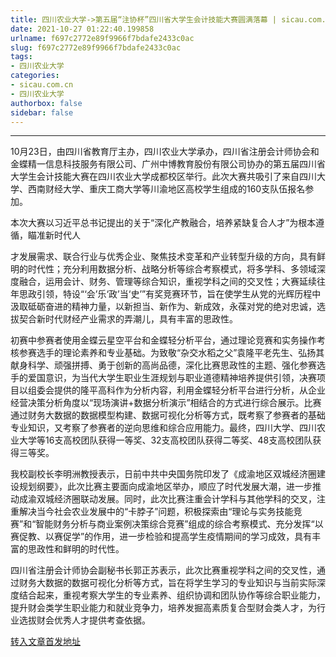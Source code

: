 ```yaml
---
title: 四川农业大学->第五届“注协杯”四川省大学生会计技能大赛圆满落幕 | sicau.com.cn
date: 2021-10-27 01:22:40.199858
urlname: f697c2772e89f9966f7bdafe2433c0ac
slug: f697c2772e89f9966f7bdafe2433c0ac
tags: 
- 四川农业大学
categories:
- sicau.com.cn
- 四川农业大学
authorbox: false
sidebar: false
---
```

****

10月23日，由四川省教育厅主办，四川农业大学承办，四川省注册会计师协会和金蝶精一信息科技服务有限公司、广州中博教育股份有限公司协办的第五届四川省大学生会计技能大赛在四川农业大学成都校区举行。此次大赛共吸引了来自四川大学、西南财经大学、重庆工商大学等川渝地区高校学生组成的160支队伍报名参加。

本次大赛以习近平总书记提出的关于“深化产教融合，培养紧缺复合人才”为根本遵循，瞄准新时代人
<!--more-->
才发展需求、联合行业与优秀企业、聚焦技术变革和产业转型升级的方向，具有鲜明的时代性；充分利用数据分析、战略分析等综合考察模式，将多学科、多领域深度融合，运用会计、财务、管理等综合知识，重视学科之间的交叉性；大赛延续往年思政引领，特设“‘会’乐‘政’当‘史’”有奖竞赛环节，旨在使学生从党的光辉历程中汲取砥砺奋进的精神力量，以新担当、新作为、新成效，永葆对党的绝对忠诚，选拔契合新时代财经产业需求的弄潮儿，具有丰富的思政性。

初赛中参赛者使用金蝶云星空平台和金蝶轻分析平台，通过理论竞赛和实务操作考核参赛选手的理论素养和专业基础。为致敬“杂交水稻之父”袁隆平老先生、弘扬其献身科学、顽强拼搏、勇于创新的高尚品德，深化比赛思政性的主题、强化参赛选手的爱国意识，为当代大学生职业生涯规划与职业道德精神培养提供引领，决赛项目以组委会提供的隆平高科作为分析内容，利用金蝶轻分析平台进行分析，从企业经营决策分析角度以“现场演讲+数据分析演示”相结合的方式进行综合展示。比赛通过财务大数据的数据模型构建、数据可视化分析等方式，既考察了参赛者的基础专业知识，又考察了参赛者的逆向思维和综合应用能力。最终，四川大学、四川农业大学等16支高校团队获得一等奖、32支高校团队获得二等奖、48支高校团队获得三等奖。

我校副校长李明洲教授表示，日前中共中央国务院印发了《成渝地区双城经济圈建设规划纲要》，此次比赛主要面向成渝地区举办，顺应了时代发展大潮，进一步推动成渝双城经济圈联动发展。同时，此次比赛注重会计学科与其他学科的交叉，注重解决当今社会农业发展中的“卡脖子”问题，积极探索由“理论与实务技能竞赛”和“智能财务分析与商业案例决策综合竞赛”组成的综合考察模式、充分发挥“以赛促教、以赛促学”的作用，进一步检验和提高学生疫情期间的学习成效，具有丰富的思政性和鲜明的时代性。

四川省注册会计师协会副秘书长郭正苏表示，此次比赛重视学科之间的交叉性，通过财务大数据的数据可视化分析等方式，旨在将学生学习的专业知识与当前实际深度结合起来，重视考察大学生的专业素养、组织协调和团队协作等综合职业能力，提升财会类学生职业能力和就业竞争力，培养发掘高素质复合型财会类人才，为行业选拔财会优秀人才提供考查依据。



[转入文章首发地址](https://news.sicau.edu.cn/info/1078/65096.htm)